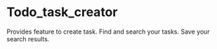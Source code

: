 # Todo_task_creator
Provides feature to create task. Find and search your tasks. Save your search results.
